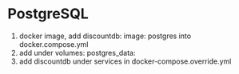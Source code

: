 ﻿# PostgreSQL
1. docker image, add 
    discountdb:
        image: postgres
    into docker.compose.yml
2. add under volumes:
    postgres_data:
2. add discountdb under services in docker-compose.override.yml